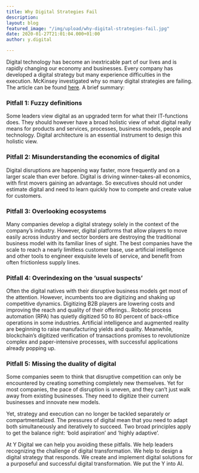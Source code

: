 ```yaml
---
title: Why Digital Strategies Fail
description: 
layout: blog
featured_image: "/img/upload/why-digital-strategies-fail.jpg"
date: 2020-01-27T21:01:04.000+01:00
author: y.digital

---
```

Digital technology has become an inextricable part of our lives and is rapidly changing our economy and businesses. Every company has developed a digital strategy but many experience difficulties in the execution. McKinsey investigated why so many digital strategies are failing. The article can be found [here](https://www.mckinsey.com/business-functions/mckinsey-digital/our-insights/why-digital-strategies-fail). A brief summary:

### Pitfall 1: Fuzzy definitions

Some leaders view digital as an upgraded term for what their IT-functions does. They should however have a broad holistic view of what digital really means for products and services, processes, business models, people and technology. Digital architecture is an essential instrument to design this holistic view.

### Pitfall 2: Misunderstanding the economics of digital

Digital disruptions are happening way faster, more frequently and on a larger scale than ever before. Digital is driving winner-takes-all economics, with first movers gaining an advantage. So executives should not under estimate digital and need to learn quickly how to compete and create value for customers.

### Pitfall 3: Overlooking ecosystems

Many companies develop a digital strategy solely in the context of the company’s industry. However, digital platforms that allow players to move easily across industry and sector borders are destroying the traditional business model with its familiar lines of sight. The best companies have the scale to reach a nearly limitless customer base, use artificial intelligence and other tools to engineer exquisite levels of service, and benefit from often frictionless supply lines.

### Pitfall 4: Overindexing on the ‘usual suspects’

Often the digital natives with their disruptive business models get most of the attention. However, incumbents too are digitizing and shaking up competitive dynamics. Digitizing B2B players are lowering costs and improving the reach and quality of their offerings.. Robotic process automation (RPA) has quietly digitized 50 to 80 percent of back-office operations in some industries. Artificial intelligence and augmented reality are beginning to raise manufacturing yields and quality. Meanwhile, blockchain’s digitized verification of transactions promises to revolutionize complex and paper-intensive processes, with successful applications already popping up.

### Pitfall 5: Missing the duality of digital

Some companies seem to think that disruptive competition can only be encountered by creating something completely new themselves. Yet for most companies, the pace of disruption is uneven, and they can’t just walk away from existing businesses. They need to digitize their current businesses and innovate new models.

Yet, strategy and execution can no longer be tackled separately or compartmentalized. The pressures of digital mean that you need to adapt both simultaneously and iteratively to succeed. Two broad principles apply to get the balance right: ‘bold aspiration’ and ‘highly adaptive’.

At Y Digital we can help you avoiding these pitfalls. We help leaders recognizing the challenge of digital transformation. We help to design a digital strategy that responds. We create and implement digital solutions for a purposeful and successful digital transformation. We put the Y into AI.